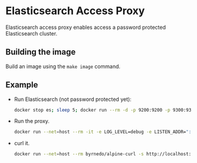 # Elasticsearch Access Proxy

Elasticsearch access proxy enables access a password protected Elasticsearch cluster.

## Building the image

Build an image using the `make image` command.

## Example

- Run Elasticsearch (not password protected yet):

  ```bash
  docker stop es; sleep 5; docker run --rm -d -p 9200:9200 -p 9300:9300 -e "discovery.type=single-node" --name es docker.elastic.co/elasticsearch/elasticsearch:7.17.6
  ```

- Run the proxy.

  ```bash
  docker run --net=host --rm -it -e LOG_LEVEL=debug -e LISTEN_ADDR=":8080" -e ELASTIC_HOST=localhost -e ELASTIC_PORT=9200 -e ELASTIC_SCHEME=http --name eb-test tigera/es-proxy:latest
  ```

- curl it.

  ```bash
  docker run --net=host --rm byrnedo/alpine-curl -s http://localhost:8080/tigera_secure_ee_audit*/_search -v
  ```
